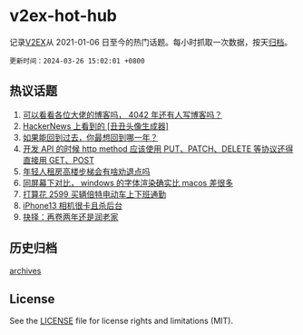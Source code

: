 # v2ex-hot-hub

 记录[V2EX](https://www.v2ex.com/)从 2021-01-06 日至今的热门话题。每小时抓取一次数据，按天[归档](archives)。

`更新时间：2024-03-26 15:02:01 +0800`

## 热议话题

1. [可以看看各位大佬的博客吗， 4042 年还有人写博客吗？](https://www.v2ex.com/t/1026924)
1. [HackerNews 上看到的 [丑丑头像生成器]](https://www.v2ex.com/t/1027006)
1. [如果能回到过去，你最想回到哪一年？](https://www.v2ex.com/t/1027003)
1. [开发 API 的时候 http method 应该使用 PUT、PATCH、DELETE 等协议还得直接用 GET、POST](https://www.v2ex.com/t/1026944)
1. [年轻人租房高楼步梯会有啥劝退点吗](https://www.v2ex.com/t/1027055)
1. [同屏幕下对比， windows 的字体渲染确实比 macos 差很多](https://www.v2ex.com/t/1026824)
1. [打算花 2599 买辆倍特电动车上下班通勤](https://www.v2ex.com/t/1026814)
1. [iPhone13 相机很卡且杀后台](https://www.v2ex.com/t/1026898)
1. [抉择：再卷两年还是润老家](https://www.v2ex.com/t/1026875)

## 历史归档

[archives](archives)

## License

See the [LICENSE](LICENSE) file for license rights and limitations (MIT).
